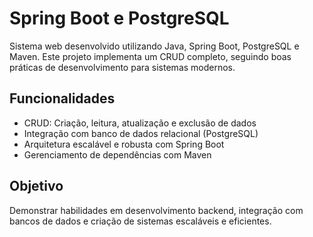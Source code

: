 # Spring Boot e PostgreSQL
Sistema web desenvolvido utilizando Java, Spring Boot, PostgreSQL e Maven. 
Este projeto implementa um CRUD completo, seguindo boas práticas de desenvolvimento para sistemas modernos.

## Funcionalidades
 - CRUD: Criação, leitura, atualização e exclusão de dados
 - Integração com banco de dados relacional (PostgreSQL)
 - Arquitetura escalável e robusta com Spring Boot
 - Gerenciamento de dependências com Maven

## Objetivo
Demonstrar habilidades em desenvolvimento backend, integração com bancos de dados e criação de sistemas escaláveis e eficientes.

